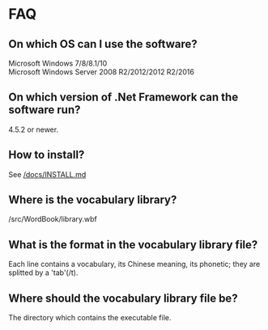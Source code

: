 # FAQ
## On which OS can I use the software?
Microsoft Windows 7/8/8.1/10<br>
Microsoft Windows Server 2008 R2/2012/2012 R2/2016
## On which version of .Net Framework can the software run?
4.5.2 or newer.
## How to install?
See [/docs/INSTALL.md](https://github.com/leonelacs/WordBook/blob/master/docs/INSTALL.md "INSTALL.md")
## Where is the vocabulary library?
/src/WordBook/library.wbf
## What is the format in the vocabulary library file?
Each line contains a vocabulary, its Chinese meaning, its phonetic; they are splitted by a 'tab'(/t).
## Where should the vocabulary library file be?
The directory which contains the executable file.

